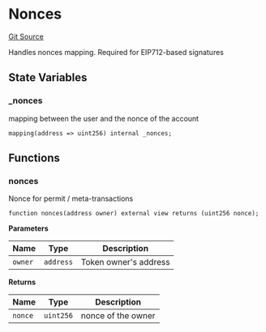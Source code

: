# Nonces
[Git Source](https://github.com/suberra/funnel-contracts/blob/f73a2b65eed37c0e1e9b0da6edd43d6dee610cb5/src/lib/Nonces.sol)

Handles nonces mapping. Required for EIP712-based signatures


## State Variables
### _nonces
mapping between the user and the nonce of the account


```solidity
mapping(address => uint256) internal _nonces;
```


## Functions
### nonces

Nonce for permit / meta-transactions


```solidity
function nonces(address owner) external view returns (uint256 nonce);
```
**Parameters**

|Name|Type|Description|
|----|----|-----------|
|`owner`|`address`|Token owner's address|

**Returns**

|Name|Type|Description|
|----|----|-----------|
|`nonce`|`uint256`|nonce of the owner|



